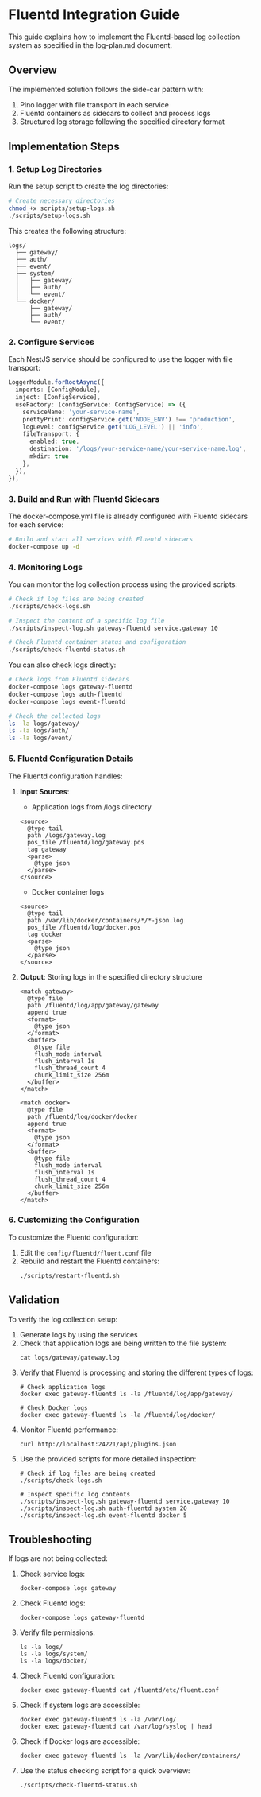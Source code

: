 # Fluentd Integration Guide

This guide explains how to implement the Fluentd-based log collection system as specified in the log-plan.md document.

## Overview

The implemented solution follows the side-car pattern with:
1. Pino logger with file transport in each service
2. Fluentd containers as sidecars to collect and process logs
3. Structured log storage following the specified directory format

## Implementation Steps

### 1. Setup Log Directories

Run the setup script to create the log directories:

```bash
# Create necessary directories
chmod +x scripts/setup-logs.sh
./scripts/setup-logs.sh
```

This creates the following structure:
```
logs/
  ├── gateway/
  ├── auth/
  ├── event/
  ├── system/
  │   ├── gateway/
  │   ├── auth/
  │   └── event/
  └── docker/
      ├── gateway/
      ├── auth/
      └── event/
```

### 2. Configure Services

Each NestJS service should be configured to use the logger with file transport:

```typescript
LoggerModule.forRootAsync({
  imports: [ConfigModule],
  inject: [ConfigService],
  useFactory: (configService: ConfigService) => ({
    serviceName: 'your-service-name',
    prettyPrint: configService.get('NODE_ENV') !== 'production',
    logLevel: configService.get('LOG_LEVEL') || 'info',
    fileTransport: {
      enabled: true,
      destination: '/logs/your-service-name/your-service-name.log',
      mkdir: true
    },
  }),
}),
```

### 3. Build and Run with Fluentd Sidecars

The docker-compose.yml file is already configured with Fluentd sidecars for each service:

```bash
# Build and start all services with Fluentd sidecars
docker-compose up -d
```

### 4. Monitoring Logs

You can monitor the log collection process using the provided scripts:

```bash
# Check if log files are being created
./scripts/check-logs.sh

# Inspect the content of a specific log file
./scripts/inspect-log.sh gateway-fluentd service.gateway 10

# Check Fluentd container status and configuration
./scripts/check-fluentd-status.sh
```

You can also check logs directly:

```bash
# Check logs from Fluentd sidecars
docker-compose logs gateway-fluentd
docker-compose logs auth-fluentd
docker-compose logs event-fluentd

# Check the collected logs
ls -la logs/gateway/
ls -la logs/auth/
ls -la logs/event/
```

### 5. Fluentd Configuration Details

The Fluentd configuration handles:

1. **Input Sources**: 
   * Application logs from /logs directory
   ```
   <source>
     @type tail
     path /logs/gateway.log
     pos_file /fluentd/log/gateway.pos
     tag gateway
     <parse>
       @type json
     </parse>
   </source>
   ```
   
   * Docker container logs
   ```
   <source>
     @type tail
     path /var/lib/docker/containers/*/*-json.log
     pos_file /fluentd/log/docker.pos
     tag docker
     <parse>
       @type json
     </parse>
   </source>
   ```

2. **Output**: Storing logs in the specified directory structure
   ```
   <match gateway>
     @type file
     path /fluentd/log/app/gateway/gateway
     append true
     <format>
       @type json
     </format>
     <buffer>
       @type file
       flush_mode interval
       flush_interval 1s
       flush_thread_count 4
       chunk_limit_size 256m
     </buffer>
   </match>
   
   <match docker>
     @type file
     path /fluentd/log/docker/docker
     append true
     <format>
       @type json
     </format>
     <buffer>
       @type file
       flush_mode interval
       flush_interval 1s
       flush_thread_count 4
       chunk_limit_size 256m
     </buffer>
   </match>
   ```

### 6. Customizing the Configuration

To customize the Fluentd configuration:

1. Edit the `config/fluentd/fluent.conf` file
2. Rebuild and restart the Fluentd containers:
   ```
   ./scripts/restart-fluentd.sh
   ```

## Validation

To verify the log collection setup:

1. Generate logs by using the services
2. Check that application logs are being written to the file system:
   ```
   cat logs/gateway/gateway.log
   ```
3. Verify that Fluentd is processing and storing the different types of logs:
   ```
   # Check application logs
   docker exec gateway-fluentd ls -la /fluentd/log/app/gateway/
   
   # Check Docker logs
   docker exec gateway-fluentd ls -la /fluentd/log/docker/
   ```
4. Monitor Fluentd performance:
   ```
   curl http://localhost:24221/api/plugins.json
   ```
5. Use the provided scripts for more detailed inspection:
   ```
   # Check if log files are being created
   ./scripts/check-logs.sh
   
   # Inspect specific log contents
   ./scripts/inspect-log.sh gateway-fluentd service.gateway 10
   ./scripts/inspect-log.sh auth-fluentd system 20
   ./scripts/inspect-log.sh event-fluentd docker 5
   ```

## Troubleshooting

If logs are not being collected:

1. Check service logs:
   ```
   docker-compose logs gateway
   ```
2. Check Fluentd logs:
   ```
   docker-compose logs gateway-fluentd
   ```
3. Verify file permissions:
   ```
   ls -la logs/
   ls -la logs/system/
   ls -la logs/docker/
   ```
4. Check Fluentd configuration:
   ```
   docker exec gateway-fluentd cat /fluentd/etc/fluent.conf
   ```
5. Check if system logs are accessible:
   ```
   docker exec gateway-fluentd ls -la /var/log/
   docker exec gateway-fluentd cat /var/log/syslog | head
   ```
6. Check if Docker logs are accessible:
   ```
   docker exec gateway-fluentd ls -la /var/lib/docker/containers/
   ```
7. Use the status checking script for a quick overview:
   ```
   ./scripts/check-fluentd-status.sh
   ```

